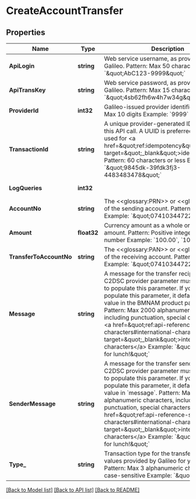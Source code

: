 # CreateAccountTransfer

## Properties
Name | Type | Description | Notes
------------ | ------------- | ------------- | -------------
**ApiLogin** | **string** | Web service username, as provided by Galileo. Pattern: Max 50 characters Example: &#x60;\&quot;AbC123-9999\&quot;&#x60; | [optional] [default to AbC123-9999]
**ApiTransKey** | **string** | Web service password, as provided by Galileo. Pattern: Max 15 characters Example: &#x60;\&quot;4sb62fh6w4h7w34g\&quot;&#x60; | [optional] [default to 4sb62fh6w4h7w34g]
**ProviderId** | **int32** | Galileo-issued provider identifier. Pattern: Max 10 digits Example: &#x60;9999&#x60; | [optional] [default to 9999]
**TransactionId** | **string** | A unique provider-generated ID to identify this API call. A UUID is preferred. This value is used for &lt;a href&#x3D;\&quot;ref:idempotency\&quot; target&#x3D;\&quot;_blank\&quot;&gt;idempotency&lt;/a&gt;. Pattern: 60 characters or less Example: &#x60;\&quot;9845dk-39fdk3fj3-4483483478\&quot;&#x60; | [default to 123e4567-e89b-12d3-a456-426614174000]
**LogQueries** | **int32** |  | [optional] [default to LOG_QUERIES.0_]
**AccountNo** | **string** | The &lt;&lt;glossary:PRN&gt;&gt; or &lt;&lt;glossary:PAN&gt;&gt; of the sending account. Pattern: PAN or PRN Example: &#x60;\&quot;074103447228\&quot;&#x60; | [default to 074103447228]
**Amount** | **float32** | Currency amount as a whole or decimal amount.  Pattern: Positive integer or decimal number Example: &#x60;100.00&#x60;, &#x60;100&#x60;, or &#x60;100.73&#x60; | [default to 25.5]
**TransferToAccountNo** | **string** | The &lt;&lt;glossary:PAN&gt;&gt; or &lt;&lt;glossary:PRN&gt;&gt; of the receiving account. Pattern: PAN or PRN Example: &#x60;\&quot;074103447228\&quot;&#x60; | [default to 074103447228]
**Message** | **string** | A message for the transfer recipient. The C2DSC provider parameter must be set to &#x60;1&#x60; to populate this parameter. If you do not populate this parameter, it defaults to the value in the BMNAM product parameter. Pattern: Max 2000 alphanumeric characters, including punctuation, special characters and &lt;a href&#x3D;\&quot;ref:api-reference-special-characters#international-characters\&quot; target&#x3D;\&quot;_blank\&quot;&gt;international characters&lt;/a&gt; Example: &#x60;\&quot;Thanks again for lunch!\&quot;&#x60; | [optional] [default to null]
**SenderMessage** | **string** | A message for the transfer sender. The C2DSC provider parameter must be set to &#x60;1&#x60; to populate this parameter. If you do not populate this parameter, it defaults to the value in &#x60;message&#x60;. Pattern: Max 2000 alphanumeric characters, including punctuation, special characters and &lt;a href&#x3D;\&quot;ref:api-reference-special-characters#international-characters\&quot; target&#x3D;\&quot;_blank\&quot;&gt;international characters&lt;/a&gt; Example: &#x60;\&quot;Thanks again for lunch!\&quot;&#x60; | [optional] [default to null]
**Type_** | **string** | Transaction type for the transfer. Use the values provided by Galileo for your program. Pattern: Max 3 alphanumeric characters, case-sensitive Example: &#x60;\&quot;MRM\&quot;&#x60; | [optional] [default to null]

[[Back to Model list]](../README.md#documentation-for-models) [[Back to API list]](../README.md#documentation-for-api-endpoints) [[Back to README]](../README.md)

